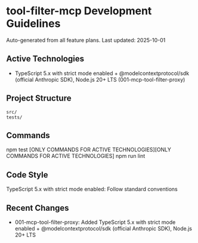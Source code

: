 # tool-filter-mcp Development Guidelines

Auto-generated from all feature plans. Last updated: 2025-10-01

## Active Technologies
- TypeScript 5.x with strict mode enabled + @modelcontextprotocol/sdk (official Anthropic SDK), Node.js 20+ LTS (001-mcp-tool-filter-proxy)

## Project Structure
```
src/
tests/
```

## Commands
npm test [ONLY COMMANDS FOR ACTIVE TECHNOLOGIES][ONLY COMMANDS FOR ACTIVE TECHNOLOGIES] npm run lint

## Code Style
TypeScript 5.x with strict mode enabled: Follow standard conventions

## Recent Changes
- 001-mcp-tool-filter-proxy: Added TypeScript 5.x with strict mode enabled + @modelcontextprotocol/sdk (official Anthropic SDK), Node.js 20+ LTS

<!-- MANUAL ADDITIONS START -->
<!-- MANUAL ADDITIONS END -->